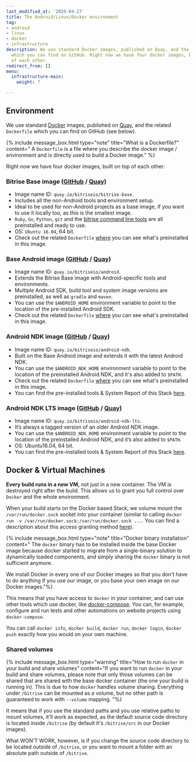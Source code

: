 ```yaml
---
last_modified_at: '2020-04-27'
title: The Android/Linux/Docker environment
tag:
- android
- linux
- docker
- infrastructure
description: We use standard Docker images, published on Quay, and the related Dockerfile
  which you can find on GitHub. Right now we have four docker images, built on top
  of each other.
redirect_from: []
menu:
  infrastructure-main:
    weight: 7

---
```

## Environment

We use standard [Docker](https://quay.io) images, published on [Quay](https://quay.io/organization/bitriseio), and the related `Dockerfile` which you can find on GitHub (see below).

{% include message_box.html type="note" title="What is a Dockerfile?" content=" A `Dockerfile` is a file where you describe the docker image / environment and is directly used to build a Docker image." %}

Right now we have four docker images, built on top of each other:

### Bitrise Base image ([GitHub](https://github.com/bitrise-docker/bitrise-base) / [Quay](https://quay.io/repository/bitriseio/bitrise-base))

* Image name ID: `quay.io/bitriseio/bitrise-base`.
* Includes all the non-Android tools and environment setup.
* Ideal to be used for non-Android projects as a base image, if you want to use it locally too, as this is the smallest image.
* `Ruby`, `Go`, `Python`, `git` and the [bitrise command line tools](https://www.bitrise.io/cli) are all preinstalled and ready to use.
* OS: `Ubuntu 16.04`, 64 bit.
* Check out the related `Dockerfile` [where](https://github.com/bitrise-docker/bitrise-base/blob/master/Dockerfile) you can see what's preinstalled in this image.

### Base Android image ([GitHub](https://github.com/bitrise-docker/android) / [Quay](https://quay.io/repository/bitriseio/android))

* Image name ID: `quay.io/bitriseio/android`.
* Extends the Bitrise Base image with Android-specific tools and environments.
* Multiple Android SDK, build tool and system image versions are preinstalled, as well as `gradle` and `maven`.
* You can use the `$ANDROID_HOME` environment variable to point to the location of the pre-installed Android SDK.
* Check out the related `Dockerfile` [where](https://github.com/bitrise-docker/android/blob/master/Dockerfile) you can see what's preinstalled in this image.

### Android NDK image ([GitHub](https://github.com/bitrise-docker/android-ndk) / [Quay](https://quay.io/repository/bitriseio/android-ndk))

* Image name ID: `quay.io/bitriseio/android-ndk`.
* Built on the Base Android image and extends it with the latest Android NDK.
* You can use the `$ANDROID_NDK_HOME` environment variable to point to the location of the preinstalled Android NDK, and it's also added to `$PATH`.
* Check out the related `Dockerfile` [where](https://github.com/bitrise-docker/android-ndk/blob/master/Dockerfile) you can see what's preinstalled in this image.
* You can find the pre-installed tools & System Report of this Stack [here](https://github.com/bitrise-io/bitrise.io/blob/master/system_reports/linux-docker-android.log).

### Android NDK LTS image ([GitHub](https://github.com/bitrise-docker/android-ndk-lts) / [Quay](https://quay.io/repository/bitriseio/android-ndk-lts))

* Image name ID: `quay.io/bitriseio/android-ndk-lts`.
* It’s always a tagged version of an older Android NDK image.
* You can use the `$ANDROID_NDK_HOME` environment variable to point to the location of the preinstalled Android NDK, and it’s also added to `$PATH`.
* OS: Ubuntu16.04, 64 bit.
* You can find the pre-installed tools & System Report of this Stack [here](https://github.com/bitrise-io/bitrise.io/blob/master/system_reports/linux-docker-android-lts.log).

## Docker & Virtual Machines

**Every build runs in a new VM,** not just in a new container. The VM is destroyed right after the build. This allows us to grant you full control over `Docker` and the whole environment.

When your build starts on the Docker based Stack, we volume mount the `/var/run/docker.sock` socket into your container (similar to calling `docker run -v /var/run/docker.sock:/var/run/docker.sock ...`. You can find a description about this access granting method [here](https://jpetazzo.github.io/2015/09/03/do-not-use-docker-in-docker-for-ci/)).

{% include message_box.html type="note" title="Docker binary installation" content=" The `docker` binary has to be installed inside the base Docker image because docker started to migrate from a single-binary solution to dynamically loaded components, and simply sharing the `docker` binary is not sufficient anymore.

We install Docker in every one of our Docker images so that you don't have to do anything if you use our image, or you base your own image on our Docker images."%}

This means that you have access to `docker` in your container, and can use other tools which use docker, like [docker-compose](https://docs.docker.com/compose). You can, for example, configure and run tests and other automations on website projects using `docker-compose`.

You can call `docker info`, `docker build`, `docker run`, `docker login`, `docker push` exactly how you would on your own machine.

### Shared volumes

{% include message_box.html type="warning" title="How to run `docker` in your build and share volumes" content="If you want to run `docker` in your build and share volumes, please note that only those volumes can be shared that are shared with the base docker container (the one your build is running in). This is due to how `docker` handles volume sharing. Everything under `/bitrise` can be mounted as a volume, but no other path is guaranteed to work with `--volume` mapping. "%}

It means that if you use the standard paths and you use relative paths to mount volumes, it'll work as expected, as the default source code directory is located inside `/bitrise` (by default it's `/bitrise/src` in our Docker images).

What WON'T WORK, however, is if you change the source code directory to be located outside of `/bitrise`, or you want to mount a folder with an absolute path outside of `/bitrise`.